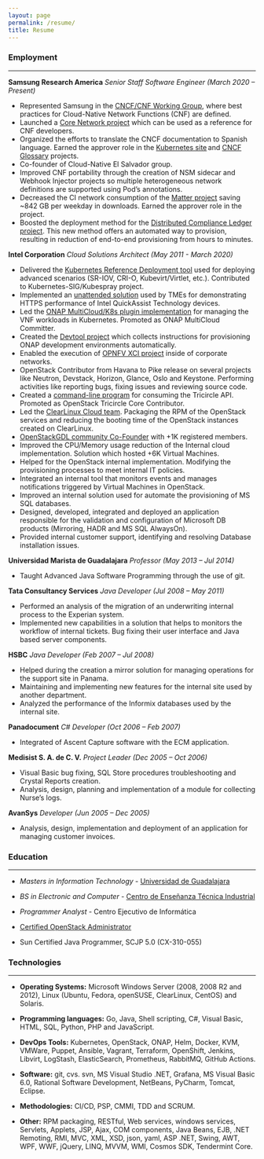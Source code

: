 ```yaml
---
layout: page
permalink: /resume/
title: Resume
---
```


### Employment
---

**Samsung Research America**
*Senior Staff Software Engineer (March 2020 – Present)*

* Represented Samsung in the [CNCF/CNF Working Group][9], where best practices
for Cloud-Native Network Functions (CNF) are defined.
* Launched a [Core Network project][10] which can be used as a reference for CNF
developers.
* Organized the efforts to translate the CNCF documentation to Spanish language.
Earned the approver role in the [Kubernetes site][11] and [CNCF Glossary][12]
projects.
* Co-founder of Cloud-Native El Salvador group.
* Improved CNF portability through the creation of NSM sidecar and Webhook
Injector projects so multiple heterogeneous network definitions are supported
using Pod’s annotations.
* Decreased the CI network consumption of the [Matter project][13] saving
~842 GB per weekday in downloads. Earned the approver role in the project.
* Boosted the deployment method for the [Distributed Compliance Ledger
project][14]. This new method offers an automated way to provision, resulting
in reduction of end-to-end provisioning from hours to minutes.

**Intel Corporation**
*Cloud Solutions Architect (May 2011 - March 2020)*

* Delivered the [Kubernetes Reference Deployment tool][8] used for deploying
advanced scenarios (SR-IOV, CRI-O, Kubevirt/Virtlet, etc.). Contributed to
Kubernetes-SIG/Kubespray project.
* Implemented an [unattended solution][7] used by TMEs for
demonstrating HTTPS performance of Intel QuickAssist Technology
devices.
* Led the [ONAP MultiCloud/K8s plugin implementation][6] for managing
the VNF workloads in Kubernetes. Promoted as ONAP MultiCloud
Committer.
* Created the [Devtool project][5] which collects instructions for
provisioning ONAP development environments automatically.
* Enabled the execution of [OPNFV XCI project][4] inside of corporate
networks.
* OpenStack Contributor from Havana to Pike release on several
projects like Neutron, Devstack, Horizon, Glance, Oslo and Keystone.
Performing activities like reporting bugs, fixing issues and reviewing
source code.
* Created a [command-line program][3] for consuming the Tricircle API.
Promoted as OpenStack Tricircle Core Contributor.
* Led the [ClearLinux Cloud team][2]. Packaging the RPM of the
OpenStack services and reducing the booting time of the OpenStack
instances created on ClearLinux.
* [OpenStackGDL community Co-Founder][1] with +1K registered members.
* Improved the CPU/Memory usage reduction of the Internal cloud
implementation. Solution which hosted +6K Virtual Machines.
* Helped for the OpenStack internal implementation. Modifying the
provisioning processes to meet internal IT policies.
* Integrated an internal tool that monitors events and manages
notifications triggered by Virtual Machines in OpenStack.
* Improved an internal solution used for automate the provisioning of
MS SQL databases.
* Designed, developed, integrated and deployed an application
responsible for the validation and configuration of Microsoft DB
products (Mirroring, HADR and MS SQL AlwaysOn).
* Provided internal customer support, identifying and resolving
Database installation issues.

**Universidad Marista de Guadalajara**
*Professor (May 2013 – Jul 2014)*

* Taught Advanced Java Software Programming through the use of git.

**Tata Consultancy Services**
*Java Developer (Jul 2008 – May 2011)*

* Performed an analysis of the migration of an underwriting internal
process to the Experian system.
* Implemented new capabilities in a solution that helps to monitors
the workflow of internal tickets. Bug fixing their user interface and
Java based server components.

**HSBC**
*Java Developer (Feb 2007 – Jul 2008)*

* Helped during the creation a mirror solution for managing operations
for the support site in Panama.
* Maintaining and implementing new features for the internal site
used by another department.
* Analyzed the performance of the Informix databases used by the
internal site.

**Panadocument**
*C# Developer (Oct 2006 – Feb 2007)*

* Integrated of Ascent Capture software with the ECM application.

**Medisist S. A. de C. V.**
*Project Leader (Dec 2005 – Oct 2006)*

* Visual Basic bug fixing, SQL Store procedures troubleshooting and
Crystal Reports creation.
* Analysis, design, planning and implementation of a module for
collecting Nurse’s logs.

**AvanSys**
*Developer (Jun 2005 – Dec 2005)*

* Analysis, design, implementation and deployment of an application
for managing customer invoices.

### Education
---

* *Masters in Information Technology* - [Universidad de Guadalajara](http://mti.cucea.udg.mx/)
* *BS in Electronic and Computer* - [Centro de Enseñanza Técnica Industrial](http://www.ceti.mx)
* *Programmer Analyst* - Centro Ejecutivo de Informática

* [Certified OpenStack Administrator](https://www.openstack.org/coa)
* Sun Certified Java Programmer, SCJP 5.0 (CX-310-055)

### Technologies
---

* **Operating Systems:** Microsoft Windows Server (2008, 2008 R2 and
2012), Linux (Ubuntu, Fedora, openSUSE, ClearLinux, CentOS) and
Solaris.

* **Programming languages:** Go, Java, Shell scripting, C#, Visual
Basic, HTML, SQL, Python, PHP and JavaScript.

* **DevOps Tools:** Kubernetes, OpenStack, ONAP, Helm, Docker, KVM, VMWare,
Puppet, Ansible, Vagrant, Terraform, OpenShift, Jenkins, Libvirt, LogStash,
ElasticSearch, Prometheus, RabbitMQ, GitHub Actions.

* **Software:** git, cvs. svn, MS Visual Studio .NET, Grafana,
MS Visual Basic 6.0, Rational Software Development, NetBeans, PyCharm, Tomcat,
Eclipse.

* **Methodologies:** CI/CD, PSP, CMMI, TDD and SCRUM.

* **Other:** RPM packaging, RESTful, Web services, windows services, Servlets,
Applets, JSP, Ajax, COM components, Java Beans, EJB, .NET Remoting, RMI, MVC,
XML, XSD, json, yaml, ASP .NET, Swing, AWT, WPF, WWF, jQuery, LINQ, MVVM, WMI,
Cosmos SDK, Tendermint Core.

[1]: https://www.meetup.com/OpenStack-GDL/
[2]: https://clearlinux.org/
[3]: http://git.openstack.org/cgit/openstack/python-tricircleclient/
[4]: https://git.opnfv.org/releng-xci/
[5]: https://git.onap.org/integration/devtool/
[6]: https://git.onap.org/multicloud/k8s/
[7]: https://github.com/intel/kubernetes-qat-envoy
[8]: https://github.com/electrocucaracha/krd
[9]: https://github.com/cncf/cnf-wg
[10]: https://github.com/gw-tester/
[11]: https://github.com/kubernetes/website/
[12]: https://github.com/cncf/glossary/
[13]: https://github.com/project-chip/connectedhomeip
[14]: https://github.com/zigbee-alliance/distributed-compliance-ledger/
